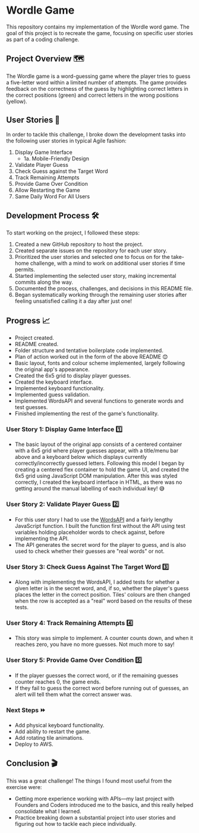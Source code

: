# Wordle Game

This repository contains my implementation of the Wordle word game. The goal of this project is to recreate the game, focusing on specific user stories as part of a coding challenge.

## Project Overview 🗺️

The Wordle game is a word-guessing game where the player tries to guess a five-letter word within a limited number of attempts. The game provides feedback on the correctness of the guess by highlighting correct letters in the correct positions (green) and correct letters in the wrong positions (yellow).

## User Stories 👥

In order to tackle this challenge, I broke down the development tasks into the following user stories in typical Agile fashion:

1. Display Game Interface
    - 1a. Mobile-Friendly Design
2. Validate Player Guess
3. Check Guess against the Target Word
4. Track Remaining Attempts
5. Provide Game Over Condition
6. Allow Restarting the Game
7. Same Daily Word For All Users

## Development Process 🛠️

To start working on the project, I followed these steps:

1. Created a new GitHub repository to host the project.
2. Created separate issues on the repository for each user story.
3. Prioritized the user stories and selected one to focus on for the take-home challenge, with a mind to work on additional user stories if time permits.
4. Started implementing the selected user story, making incremental commits along the way.
5. Documented the process, challenges, and decisions in this README file.
6. Began systematically working through the remaining user stories after feeling unsatisfied calling it a day after just one!

## Progress 📈

- Project created.
- README created.
- Folder structure and tentative boilerplate code implemented.
- Plan of action worked out in the form of the above README 😊
- Basic layout, fonts and colour scheme implemented, largely following the original app's appearance.
- Created the 6x5 grid to display player guesses.
- Created the keyboard interface.
- Implemented keyboard functionality.
- Implemented guess validation.
- Implemented WordsAPI and several functions to generate words and test guesses.
- Finished implementing the rest of the game's functionality.

### User Story 1: Display Game Interface 1️⃣

- The basic layout of the original app consists of a centered container with a 6x5 grid where player guesses appear, with a title/menu bar above and a keyboard below which displays currently correctly/incorrectly guessed letters. Following this model I began by creating a centered flex container to hold the game UI, and created the 6x5 grid using JavaScript DOM manipulation. After this was styled correctly, I created the keyboard interface in HTML, as there was no getting around the manual labelling of each individual key! 😅

### User Story 2: Validate Player Guess 2️⃣

- For this user story I had to use the [WordsAPI](https://www.wordsapi.com/) and a fairly lengthy JavaScript function. I built the function first without the API using test variables holding placeholder words to check against, before implementing the API.
- The API generates the secret word for the player to guess, and is also used to check whether their guesses are "real words" or not.

### User Story 3: Check Guess Against The Target Word 3️⃣

- Along with implementing the WordsAPI, I added tests for whether a given letter is in the secret word, and, if so, whether the player's guess places the letter in the correct position. Tiles' colours are then changed when the row is accepted as a "real" word based on the results of these tests.

### User Story 4: Track Remaining Attempts 4️⃣

- This story was simple to implement. A counter counts down, and when it reaches zero, you have no more guesses. Not much more to say!

### User Story 5: Provide Game Over Condition 5️⃣

- If the player guesses the correct word, or if the remaining guesses counter reaches 0, the game ends.
- If they fail to guess the correct word before running out of guesses, an alert will tell them what the correct answer was.

### Next Steps ⏩

- Add physical keyboard functionality.
- Add ability to restart the game.
- Add rotating tile animations.
- Deploy to AWS.

## Conclusion 🎬

This was a great challenge! The things I found most useful from the exercise were:
- Getting more experience working with APIs—my last project with Founders and Coders introduced me to the basics, and this really helped consolidate what I learned.
- Practice breaking down a substantial project into user stories and figuring out how to tackle each piece individually.
